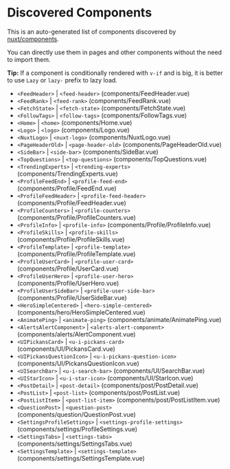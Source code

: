 # Discovered Components

This is an auto-generated list of components discovered by [nuxt/components](https://github.com/nuxt/components).

You can directly use them in pages and other components without the need to import them.

**Tip:** If a component is conditionally rendered with `v-if` and is big, it is better to use `Lazy` or `lazy-` prefix to lazy load.

- `<FeedHeader>` | `<feed-header>` (components/FeedHeader.vue)
- `<FeedRank>` | `<feed-rank>` (components/FeedRank.vue)
- `<FetchState>` | `<fetch-state>` (components/FetchState.vue)
- `<FollowTags>` | `<follow-tags>` (components/FollowTags.vue)
- `<Home>` | `<home>` (components/Home.vue)
- `<Logo>` | `<logo>` (components/Logo.vue)
- `<NuxtLogo>` | `<nuxt-logo>` (components/NuxtLogo.vue)
- `<PageHeaderOld>` | `<page-header-old>` (components/PageHeaderOld.vue)
- `<SideBar>` | `<side-bar>` (components/SideBar.vue)
- `<TopQuestions>` | `<top-questions>` (components/TopQuestions.vue)
- `<TrendingExperts>` | `<trending-experts>` (components/TrendingExperts.vue)
- `<ProfileFeedEnd>` | `<profile-feed-end>` (components/Profile/FeedEnd.vue)
- `<ProfileFeedHeader>` | `<profile-feed-header>` (components/Profile/FeedHeader.vue)
- `<ProfileCounters>` | `<profile-counters>` (components/Profile/ProfileCounters.vue)
- `<ProfileInfo>` | `<profile-info>` (components/Profile/ProfileInfo.vue)
- `<ProfileSkills>` | `<profile-skills>` (components/Profile/ProfileSkills.vue)
- `<ProfileTemplate>` | `<profile-template>` (components/Profile/ProfileTemplate.vue)
- `<ProfileUserCard>` | `<profile-user-card>` (components/Profile/UserCard.vue)
- `<ProfileUserHero>` | `<profile-user-hero>` (components/Profile/UserHero.vue)
- `<ProfileUserSideBar>` | `<profile-user-side-bar>` (components/Profile/UserSideBar.vue)
- `<HeroSimpleCentered>` | `<hero-simple-centered>` (components/hero/HeroSimpleCentered.vue)
- `<AnimatePing>` | `<animate-ping>` (components/animate/AnimatePing.vue)
- `<AlertsAlertComponent>` | `<alerts-alert-component>` (components/alerts/AlertComponent.vue)
- `<UIPickansCard>` | `<u-i-pickans-card>` (components/UI/PickansCard.vue)
- `<UIPickansQuestionIcon>` | `<u-i-pickans-question-icon>` (components/UI/PickansQuestionIcon.vue)
- `<UISearchBar>` | `<u-i-search-bar>` (components/UI/SearchBar.vue)
- `<UIStarIcon>` | `<u-i-star-icon>` (components/UI/StarIcon.vue)
- `<PostDetail>` | `<post-detail>` (components/post/PostDetail.vue)
- `<PostList>` | `<post-list>` (components/post/PostList.vue)
- `<PostListItem>` | `<post-list-item>` (components/post/PostListItem.vue)
- `<QuestionPost>` | `<question-post>` (components/question/QuestionPost.vue)
- `<SettingsProfileSettings>` | `<settings-profile-settings>` (components/settings/ProfileSettings.vue)
- `<SettingsTabs>` | `<settings-tabs>` (components/settings/SettingsTabs.vue)
- `<SettingsTemplate>` | `<settings-template>` (components/settings/SettingsTemplate.vue)
